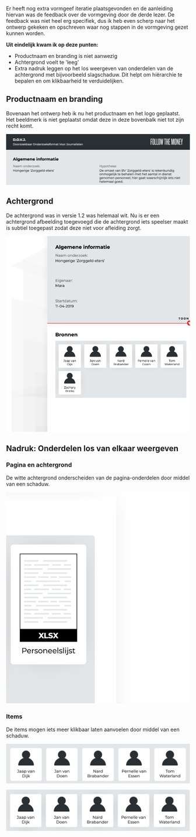 Er heeft nog extra vormgeef iteratie plaatsgevonden en de aanleiding hiervan was de feedback over de vormgeving door de derde lezer. De feedback was niet heel erg specifiek, dus ik heb even scherp naar het ontwerp gekeken en opschreven waar nog stappen in de vormgeving gezet kunnen worden.


__Uit eindelijk kwam ik op deze punten:__

* Productnaam en branding is niet aanwezig
* Achtergrond voelt te 'leeg'
* Extra nadruk leggen op het los weergeven van onderdelen van de achtergrond met bijvoorbeeld slagschaduw. Dit helpt om hiërarchie te bepalen en om klikbaarheid te verduidelijken.


## Productnaam en branding

Bovenaan het ontwerp heb ik nu het productnaam en het logo geplaatst. Het beeldmerk is niet geplaatst omdat deze in deze bovenbalk niet tot zijn recht komt.


![Branding en productnaam](content/branding.png)

## Achtergrond

De achtergrond was in versie 1.2 was helemaal wit. Nu is er een achtergrond afbeelding toegevoegd die de achtergrond iets speelser maakt is subtiel toegepast zodat deze niet voor afleiding zorgt.

![Achtergrond afbeelding](content/achtergrond-afbeelding.png)

## Nadruk: Onderdelen los van elkaar weergeven

### Pagina en achtergrond

De witte achtergrond onderscheiden van de pagina-onderdelen door middel van een schaduw.

![Achtergrond afbeelding](content/page-shadow.png)

### Items

De items mogen iets meer klikbaar laten aanvoelen door middel van een schaduw.

![Items zonder schaduw](content/item-without.png)

![Items met schaduw](content/item-with.png)


